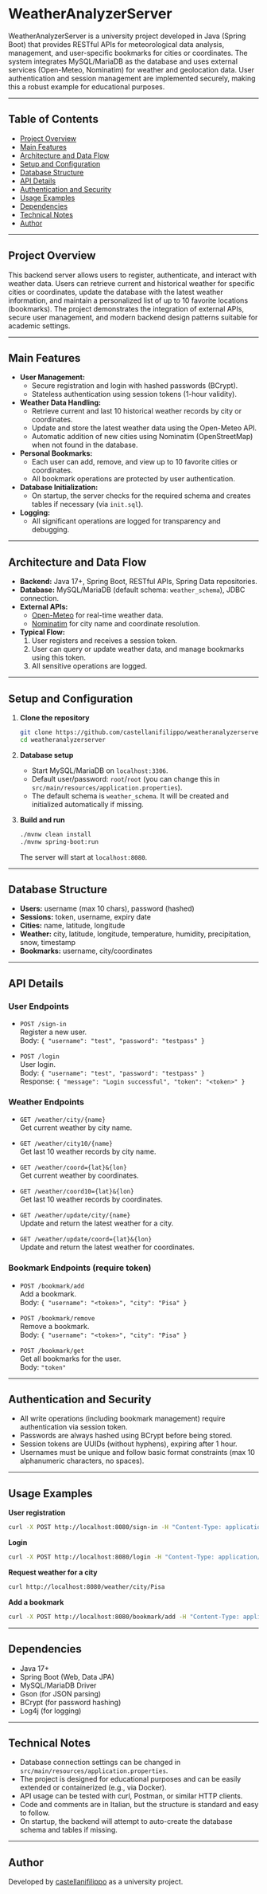 # WeatherAnalyzerServer

WeatherAnalyzerServer is a university project developed in Java (Spring Boot) that provides RESTful APIs for meteorological data analysis, management, and user-specific bookmarks for cities or coordinates. The system integrates MySQL/MariaDB as the database and uses external services (Open-Meteo, Nominatim) for weather and geolocation data. User authentication and session management are implemented securely, making this a robust example for educational purposes.

---

## Table of Contents

- [Project Overview](#project-overview)
- [Main Features](#main-features)
- [Architecture and Data Flow](#architecture-and-data-flow)
- [Setup and Configuration](#setup-and-configuration)
- [Database Structure](#database-structure)
- [API Details](#api-details)
- [Authentication and Security](#authentication-and-security)
- [Usage Examples](#usage-examples)
- [Dependencies](#dependencies)
- [Technical Notes](#technical-notes)
- [Author](#author)

---

## Project Overview

This backend server allows users to register, authenticate, and interact with weather data. Users can retrieve current and historical weather for specific cities or coordinates, update the database with the latest weather information, and maintain a personalized list of up to 10 favorite locations (bookmarks). The project demonstrates the integration of external APIs, secure user management, and modern backend design patterns suitable for academic settings.

---

## Main Features

- **User Management:**
  - Secure registration and login with hashed passwords (BCrypt).
  - Stateless authentication using session tokens (1-hour validity).
- **Weather Data Handling:**
  - Retrieve current and last 10 historical weather records by city or coordinates.
  - Update and store the latest weather data using the Open-Meteo API.
  - Automatic addition of new cities using Nominatim (OpenStreetMap) when not found in the database.
- **Personal Bookmarks:**
  - Each user can add, remove, and view up to 10 favorite cities or coordinates.
  - All bookmark operations are protected by user authentication.
- **Database Initialization:**
  - On startup, the server checks for the required schema and creates tables if necessary (via `init.sql`).
- **Logging:**
  - All significant operations are logged for transparency and debugging.

---

## Architecture and Data Flow

- **Backend:** Java 17+, Spring Boot, RESTful APIs, Spring Data repositories.
- **Database:** MySQL/MariaDB (default schema: `weather_schema`), JDBC connection.
- **External APIs:**
  - [Open-Meteo](https://open-meteo.com/) for real-time weather data.
  - [Nominatim](https://nominatim.openstreetmap.org/) for city name and coordinate resolution.
- **Typical Flow:**
  1. User registers and receives a session token.
  2. User can query or update weather data, and manage bookmarks using this token.
  3. All sensitive operations are logged.

---

## Setup and Configuration

1. **Clone the repository**
   ```sh
   git clone https://github.com/castellanifilippo/weatheranalyzerserver.git
   cd weatheranalyzerserver
   ```

2. **Database setup**
   - Start MySQL/MariaDB on `localhost:3306`.
   - Default user/password: `root`/`root` (you can change this in `src/main/resources/application.properties`).
   - The default schema is `weather_schema`. It will be created and initialized automatically if missing.

3. **Build and run**
   ```sh
   ./mvnw clean install
   ./mvnw spring-boot:run
   ```
   The server will start at `localhost:8080`.

---

## Database Structure

- **Users:** username (max 10 chars), password (hashed)
- **Sessions:** token, username, expiry date
- **Cities:** name, latitude, longitude
- **Weather:** city, latitude, longitude, temperature, humidity, precipitation, snow, timestamp
- **Bookmarks:** username, city/coordinates

---

## API Details

### User Endpoints
- `POST /sign-in`  
  Register a new user.  
  Body: `{ "username": "test", "password": "testpass" }`

- `POST /login`  
  User login.  
  Body: `{ "username": "test", "password": "testpass" }`  
  Response: `{ "message": "Login successful", "token": "<token>" }`

### Weather Endpoints
- `GET /weather/city/{name}`  
  Get current weather by city name.

- `GET /weather/city10/{name}`  
  Get last 10 weather records by city name.

- `GET /weather/coord={lat}&{lon}`  
  Get current weather by coordinates.

- `GET /weather/coord10={lat}&{lon}`  
  Get last 10 weather records by coordinates.

- `GET /weather/update/city/{name}`  
  Update and return the latest weather for a city.

- `GET /weather/update/coord={lat}&{lon}`  
  Update and return the latest weather for coordinates.

### Bookmark Endpoints (require token)
- `POST /bookmark/add`  
  Add a bookmark.  
  Body: `{ "username": "<token>", "city": "Pisa" }`

- `POST /bookmark/remove`  
  Remove a bookmark.  
  Body: `{ "username": "<token>", "city": "Pisa" }`

- `POST /bookmark/get`  
  Get all bookmarks for the user.  
  Body: `"token"`

---

## Authentication and Security

- All write operations (including bookmark management) require authentication via session token.
- Passwords are always hashed using BCrypt before being stored.
- Session tokens are UUIDs (without hyphens), expiring after 1 hour.
- Usernames must be unique and follow basic format constraints (max 10 alphanumeric characters, no spaces).

---

## Usage Examples

**User registration**
```sh
curl -X POST http://localhost:8080/sign-in -H "Content-Type: application/json" -d '{"username":"student1","password":"mypassword"}'
```

**Login**
```sh
curl -X POST http://localhost:8080/login -H "Content-Type: application/json" -d '{"username":"student1","password":"mypassword"}'
```

**Request weather for a city**
```sh
curl http://localhost:8080/weather/city/Pisa
```

**Add a bookmark**
```sh
curl -X POST http://localhost:8080/bookmark/add -H "Content-Type: application/json" -d '{"username":"<token>","city":"Pisa"}'
```

---

## Dependencies

- Java 17+
- Spring Boot (Web, Data JPA)
- MySQL/MariaDB Driver
- Gson (for JSON parsing)
- BCrypt (for password hashing)
- Log4j (for logging)

---

## Technical Notes

- Database connection settings can be changed in `src/main/resources/application.properties`.
- The project is designed for educational purposes and can be easily extended or containerized (e.g., via Docker).
- API usage can be tested with curl, Postman, or similar HTTP clients.
- Code and comments are in Italian, but the structure is standard and easy to follow.
- On startup, the backend will attempt to auto-create the database schema and tables if missing.

---

## Author

Developed by [castellanifilippo](https://github.com/castellanifilippo) as a university project.
